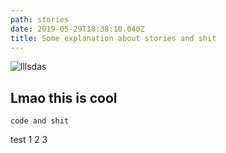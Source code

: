 ```yaml
---
path: stories
date: 2019-05-29T18:38:10.040Z
title: Some explanation about stories and shit
---
```

![](/assets/story-flow.png "lllsdas")

## Lmao this is cool
```
code and shit
```
test 1 2 3
